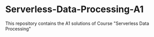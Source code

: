 # Serverless-Data-Processing-A1
This repository contains the A1 solutions of Course "Serverless Data Processing"
